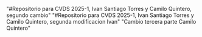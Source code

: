 "#Repositorio para CVDS 2025-1, Ivan Santiago Torres y Camilo Quintero, segundo cambio" 
"#Repositorio para CVDS 2025-1, Ivan Santiago Torres y Camilo Quintero, segunda modificacion Ivan"
"Cambio tercera parte Camilo Quintero"